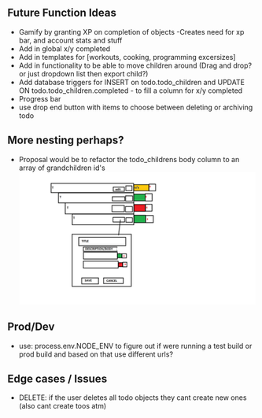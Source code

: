 ## Future Function Ideas
 - Gamify by granting XP on completion of objects
        -Creates need for xp bar, and account stats and stuff
- Add in global x/y completed
- Add in templates for [workouts, cooking, programming excersizes]
- Add in functionality to be able to move children around (Drag and drop? or just dropdown list then export child?)
- Add database triggers for INSERT on todo.todo_children and UPDATE ON todo.todo_children.completed 
        - to fill a column for x/y completed
- Progress bar
- use drop end button with items to choose between deleting or archiving todo

## More nesting perhaps?
- Proposal would be to refactor the todo_childrens body column to an array of grandchildren id's 
![alt text](./MoreNestinPerhaps.png)

## Prod/Dev
 - use: process.env.NODE_ENV to figure out if were running a test build or prod build and based on that use different urls?

## Edge cases / Issues
- DELETE: if the user deletes all todo objects they cant create new ones (also cant create toos atm)